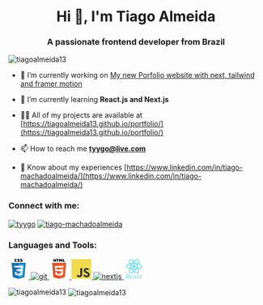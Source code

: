 <h1 align="center">Hi 👋, I'm Tiago Almeida</h1>
<h3 align="center">A passionate frontend developer from Brazil</h3>

<p align="left"> <img src="https://komarev.com/ghpvc/?username=tiagoalmeida13&label=Profile%20views&color=0e75b6&style=flat" alt="tiagoalmeida13" /> </p>


- 🔭 I’m currently working on  [My new Porfolio website with next, tailwind and framer motion](https://github.com/TiagoAlmeida13/NewPortfolio) 

- 🌱 I’m currently learning **React.js and Next.js**

- 👨‍💻 All of my projects are available at [https://tiagoalmeida13.github.io/portfolio/](https://tiagoalmeida13.github.io/portfolio/)

- 📫 How to reach me **tyygo@live.com**

- 📄 Know about my experiences [https://www.linkedin.com/in/tiago-machadoalmeida/](https://www.linkedin.com/in/tiago-machadoalmeida/)

<h3 align="left">Connect with me:</h3>
<p align="left">
<a href="https://twitter.com/tyygo" target="blank"><img align="center" src="https://raw.githubusercontent.com/rahuldkjain/github-profile-readme-generator/master/src/images/icons/Social/twitter.svg" alt="tyygo" height="30" width="40" /></a>
<a href="https://linkedin.com/in/tiago-machadoalmeida" target="blank"><img align="center" src="https://raw.githubusercontent.com/rahuldkjain/github-profile-readme-generator/master/src/images/icons/Social/linked-in-alt.svg" alt="tiago-machadoalmeida" height="30" width="40" /></a>
</p>

<h3 align="left">Languages and Tools:</h3>
<p align="left"> <a href="https://www.w3schools.com/css/" target="_blank" rel="noreferrer"> <img src="https://raw.githubusercontent.com/devicons/devicon/master/icons/css3/css3-original-wordmark.svg" alt="css3" width="40" height="40"/> </a> <a href="https://git-scm.com/" target="_blank" rel="noreferrer"> <img src="https://www.vectorlogo.zone/logos/git-scm/git-scm-icon.svg" alt="git" width="40" height="40"/> </a> <a href="https://www.w3.org/html/" target="_blank" rel="noreferrer"> <img src="https://raw.githubusercontent.com/devicons/devicon/master/icons/html5/html5-original-wordmark.svg" alt="html5" width="40" height="40"/> </a> <a href="https://developer.mozilla.org/en-US/docs/Web/JavaScript" target="_blank" rel="noreferrer"> <img src="https://raw.githubusercontent.com/devicons/devicon/master/icons/javascript/javascript-original.svg" alt="javascript" width="40" height="40"/> </a> <a href="https://nextjs.org/" target="_blank" rel="noreferrer"> <img src="https://cdn.worldvectorlogo.com/logos/nextjs-2.svg" alt="nextjs" width="40" height="40"/> </a> <a href="https://reactjs.org/" target="_blank" rel="noreferrer"> <img src="https://raw.githubusercontent.com/devicons/devicon/master/icons/react/react-original-wordmark.svg" alt="react" width="40" height="40"/> </a> </p>

<p><img align="left" src="https://github-readme-stats.vercel.app/api/top-langs?username=tiagoalmeida13&show_icons=true&locale=en&layout=compact" alt="tiagoalmeida13" /></p>

<p>&nbsp;<img align="center" src="https://github-readme-stats.vercel.app/api?username=tiagoalmeida13&show_icons=true&locale=en" alt="tiagoalmeida13" /></p>
